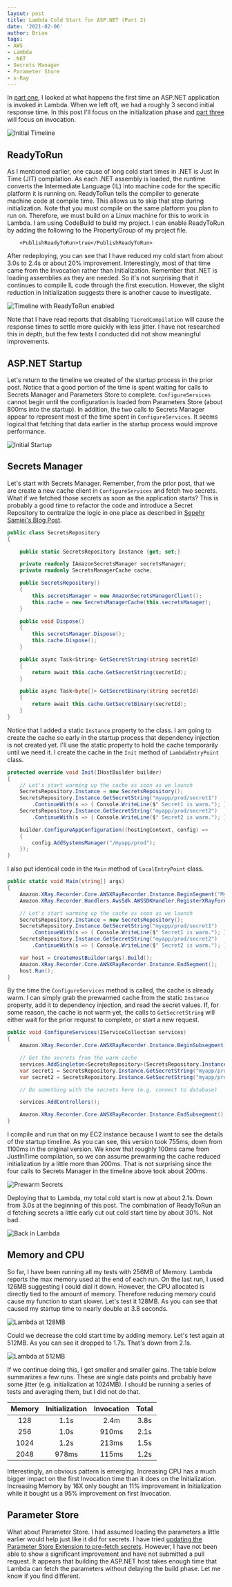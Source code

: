 ```yaml
---
layout: post
title: Lambda Cold Start for ASP.NET (Part 2)
date: '2021-02-06'
author: Brian
tags: 
- AWS
- Lambda
- .NET
- Secrets Manager
- Parameter Store
- x-Ray
---
```


In [part one](/posts/2021-02-05-lambda-cold-start-part-1/), I looked at what happens the first time an ASP.NET application is invoked in Lambda. When we left off, we had a roughly 3 second initial response time. In this post I'll focus on the initialization phase and [part three](/posts/2021-04-24-lambda-cold-start-part-3/) will focus on invocation. 

![Initial Timeline](timeline-full-initial.png)

## ReadyToRun

As I mentioned earlier, one cause of long cold start times in .NET is Just In Time (JIT) compilation. As each .NET assembly is loaded, the runtime converts the Intermediate Language (IL) into machine code for the specific platform it is running on. ReadyToRun tells the compiler to generate machine code at compile time. This allows us to skip that step during initialization. Note that you must compile on the same platform you plan to run on. Therefore, we must build on a Linux machine for this to work in Lambda. I am using CodeBuild to build my project. I can enable ReadyToRun by adding the following to the PropertyGroup of my project file. 

```
    <PublishReadyToRun>true</PublishReadyToRun>
```

After redeploying, you can see that I have reduced my cold start from about 3.0s to 2.4s or about 20% improvement. Interestingly, most of that time came from the Invocation rather than Initialization. Remember that .NET is loading assemblies as they are needed. So it's not surprising that it continues to compile IL code through the first execution. However, the slight reduction in Initialization suggests there is another cause to investigate. 

![Timeline with ReadyToRun enabled](timeline-full-ready-to-run.png)

Note that I have read reports that disabling `TieredCompilation` will cause the response times to settle more quickly with less jitter.  I have not researched this in depth, but the few tests I conducted did not show meaningful improvements. 

## ASP.NET Startup

Let's return to the timeline we created of the startup process in the prior post. Notice that a good portion of the time is spent waiting for calls to Secrets Manager and Parameters Store to complete. `ConfigureServices` cannot begin until the configuration is loaded from Parameters Store (about 800ms into the startup). In addition, the two calls to Secrets Manager appear to represent most of the time spent in `ConfigureServices`. It seems logical that fetching that data earlier in the startup process would improve performance. 

![Initial Startup](timeline-startup-initial.png)

## Secrets Manager

Let's start with Secrets Manager. Remember, from the prior post, that we are create a new cache client in `ConfigureServices` and fetch two secrets. What if we fetched those secrets as soon as the application starts? This is probably a good time to refactor the code and introduce a Secret Repository to centralize the logic in one place as described in [Sepehr Samiei's Blog Post](https://aws.amazon.com/blogs/security/how-to-use-aws-secrets-manager-client-side-caching-in-dotnet/).


```csharp
public class SecretsRepository
{

    public static SecretsRepository Instance {get; set;}

    private readonly IAmazonSecretsManager secretsManager;
    private readonly SecretsManagerCache cache;

    public SecretsRepository()
    {
        this.secretsManager = new AmazonSecretsManagerClient();
        this.cache = new SecretsManagerCache(this.secretsManager);
    }

    public void Dispose()
    {
        this.secretsManager.Dispose();
        this.cache.Dispose();
    }

    public async Task<String> GetSecretString(string secretId)
    {
        return await this.cache.GetSecretString(secretId);
    }

    public async Task<byte[]> GetSecretBinary(string secretId)
    {
        return await this.cache.GetSecretBinary(secretId);
    }
}
```

Notice that I added a static `Instance` property to the class. I am going to create the cache so early in the startup process that dependency injection is not created yet. I'll use the static property to hold the cache temporarily until we need it. I create the cache in the `Init` method of `LambdaEntryPoint` class.


```csharp 
protected override void Init(IHostBuilder builder)
{
    // Let's start warming up the cache as soon as we launch
    SecretsRepository.Instance = new SecretsRepository();
    SecretsRepository.Instance.GetSecretString("myapp/prod/secret1")
        .ContinueWith(s => { Console.WriteLine($" Secret1 is warm."); });    
    SecretsRepository.Instance.GetSecretString("myapp/prod/secret2")
        .ContinueWith(s => { Console.WriteLine($" Secret2 is warm."); });

    builder.ConfigureAppConfiguration((hostingContext, config) =>
    {
        config.AddSystemsManager("/myapp/prod");
    });
}
```

I also put identical code in the `Main` method of `LocalEntryPoint` class.

```csharp
public static void Main(string[] args)
{
    Amazon.XRay.Recorder.Core.AWSXRayRecorder.Instance.BeginSegment("MyApp-StartUp");
    Amazon.XRay.Recorder.Handlers.AwsSdk.AWSSDKHandler.RegisterXRayForAllServices();

    // Let's start warming up the cache as soon as we launch
    SecretsRepository.Instance = new SecretsRepository();
    SecretsRepository.Instance.GetSecretString("myapp/prod/secret1")
        .ContinueWith(s => { Console.WriteLine($" Secret1 is warm."); });
    SecretsRepository.Instance.GetSecretString("myapp/prod/secret2")
        .ContinueWith(s => { Console.WriteLine($" Secret2 is warm."); });

    var host = CreateHostBuilder(args).Build();
    Amazon.XRay.Recorder.Core.AWSXRayRecorder.Instance.EndSegment();
    host.Run();
}
```
By the time the `ConfigureServices` method is called, the cache is already warm. I can simply grab the prewarmed cache from the static `Instance` property, add it to dependency injection, and read the secret values. If, for some reason, the cache is not warm yet, the calls to `GetSecretString` will either wait for the prior request to complete, or start a new request. 

```csharp
public void ConfigureServices(IServiceCollection services)
{
    Amazon.XRay.Recorder.Core.AWSXRayRecorder.Instance.BeginSubsegment("Startup.ConfigureServices");

    // Get the secrets from the warm cache
    services.AddSingleton<SecretsRepository>(SecretsRepository.Instance);
    var secret1 = SecretsRepository.Instance.GetSecretString("myapp/prod/secret1").Result;
    var secret2 = SecretsRepository.Instance.GetSecretString("myapp/prod/secret1").Result;

    // Do something with the secrets here (e.g. connect to database)

    services.AddControllers();

    Amazon.XRay.Recorder.Core.AWSXRayRecorder.Instance.EndSubsegment();
}
```

I compile and run that on my EC2 instance because I want to see the details of the startup timeline. As you can see, this version took 755ms, down from 1100ms in the original version. We know that roughly 100ms came from JustInTime compilation, so we can assume prewarming the cache reduced initialization by a little more than 200ms. That is not surprising since the four calls to Secrets Manager in the timeline above took about 200ms. 


![Prewarm Secrets](timeline-prewarm-secrets.png)

Deploying that to Lambda, my total cold start is now at about 2.1s. Down from 3.0s at the beginning of this post. The combination of ReadyToRun an d fetching secrets a little early cut out cold start time by about 30%. Not bad. 

![Back in Lambda](timeline-prewarm-lambda.png)


## Memory and CPU
 
So far, I have been running all my tests with 256MB of Memory. Lambda reports the max memory used at the end of each run. On the last run, I used 126MB suggesting I could dial it down. However, the CPU allocated is directly tied to the amount of memory. Therefore reducing memory could cause my function to start slower. Let's test it 128MB. As you can see that caused my startup time to nearly double at 3.8 seconds. 

![Lambda at 128MB](timeline-128.png)

Could we decrease the cold start time by adding memory. Let's test again at 512MB. As you can see it dropped to 1.7s. That's down from 2.1s. 

![Lambda at 512MB](timeline-512.png)

If we continue doing this, I get smaller and smaller gains. The table below summarizes a few runs. These are single data points and probably have some jitter (e.g. initialization at 1024MB). I should be running a series of tests and averaging them, but I did not do that.

| Memory | Initialization | Invocation | Total |
| :---: | :---: | :---: | :---: |
| 128 | 1.1s | 2.4m | 3.8s |
| 256 | 1.0s | 910ms | 2.1s |
| 1024 | 1.2s | 213ms | 1.5s |
| 2048 | 978ms | 115ms | 1.2s |

Interestingly, an obvious pattern is emerging. Increasing CPU has a much bigger impact on the first Invocation time than it does on the Initialization. Increasing Memory by 16X only bought an 11% improvement in Initialization while it bought us a 95% improvement on first Invocation.

## Parameter Store

What about Parameter Store. I had assumed loading the parameters a little earlier would help just like it did for secrets. I have tried [updating the Parameter Store Extension to pre-fetch secrets](https://github.com/brianjbeach/aws-dotnet-extensions-configuration/tree/prefetch). However, I have not been able to show a significant improvement and have not submitted a pull request. It appears that building the ASP.NET host takes enough time that Lambda can fetch the parameters without delaying the build phase. Let me know if you find different. 

